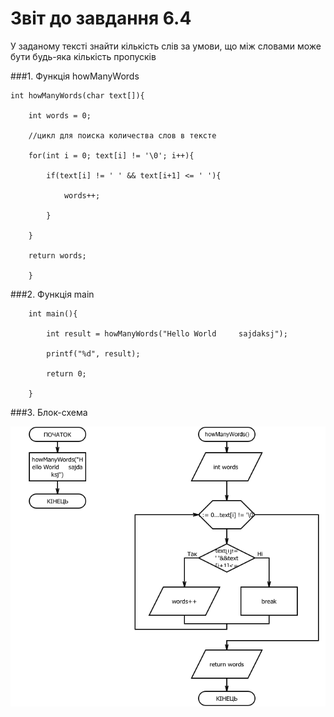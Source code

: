# Звіт до завдання 6.4

У заданому тексті знайти кількість слів за умови, що між словами може бути будь-яка кількість пропусків

###1. Функція howManyWords

	int howManyWords(char text[]){
		
		int words = 0; 

		//цикл для поиска количества слов в тексте
		
		for(int i = 0; text[i] != '\0'; i++){

			if(text[i] != ' ' && text[i+1] <= ' '){

				words++;

			}

		}   

		return words;
			
		}

###2. Функція main

		int main(){
			
			int result = howManyWords("Hello World     sajdaksj");

			printf("%d", result);
			
			return 0;
			
		}

###3. Блок-схема

![](block-schemes/lab06/fourthEx.png)
